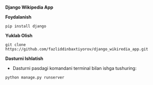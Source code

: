 **Django Wikipedia App**

**Foydalanish**
```
pip install django
```
**Yuklab Olish**
```
git clone https://github.com/fazliddinbaxtiyorov/django_wikiredia_app.git
```

**Dasturni Ishlatish**
  * Dasturni pasdagi komandani terminal bilan ishga tushuring: 
```
python manage.py runserver
```

